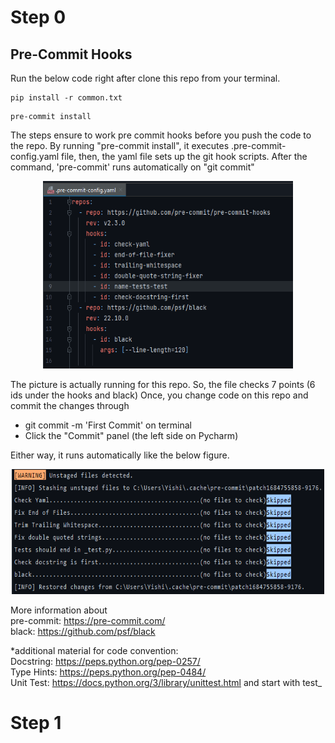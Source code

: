 # Step 0
## Pre-Commit Hooks

Run the below code right after clone this repo from your terminal.
```
pip install -r common.txt
```

```
pre-commit install
```
The steps ensure to work pre commit hooks before you push the code to the repo.
By running "pre-commit install", it executes .pre-commit-config.yaml file, then, the yaml file sets up the git hook scripts.
After the command, 'pre-commit' runs automatically on "git commit"
<p align="center">
  <img src="images/pre-commit.png" alt="pre-commit" width="400" height="300">
</p>
The picture is actually running for this repo. So, the file checks 7 points (6 ids under the hooks and black)
Once, you change code on this repo and commit the changes through <br>

- git commit -m 'First Commit' on terminal <br>
- Click the "Commit" panel (the left side on Pycharm) <br>

Either way, it runs automatically like the below figure.
<p align="center">
  <img src="images/pre-commit-results.png" alt="pre-commit-results" width="500" height="200">
</p>

More information about <br>
pre-commit: https://pre-commit.com/ <br>
black: https://github.com/psf/black <br>

*additional material for code convention: <br>
Docstring: https://peps.python.org/pep-0257/ <br>
Type Hints: https://peps.python.org/pep-0484/ <br>
Unit Test: https://docs.python.org/3/library/unittest.html and start with test_


# Step 1
